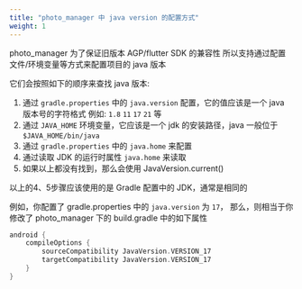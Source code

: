 ```yaml
---
title: "photo_manager 中 java version 的配置方式"
weight: 1
---
```


photo_manager 为了保证旧版本 AGP/flutter SDK 的兼容性
所以支持通过配置文件/环境变量等方式来配置项目的 java 版本

它们会按照如下的顺序来查找 java 版本:

1. 通过 `gradle.properties` 中的 `java.version` 配置，它的值应该是一个 java 版本号的字符格式
   例如: `1.8` `11` `17` `21` 等
2. 通过 `JAVA_HOME` 环境变量，它应该是一个 jdk 的安装路径，java 一般位于 `$JAVA_HOME/bin/java`
3. 通过 `gradle.properties` 中的 `java.home` 来配置
4. 通过读取 JDK 的运行时属性 `java.home` 来读取
5. 如果以上都没有找到，那么会使用 JavaVersion.current()

以上的4、5步骤应该使用的是 Gradle 配置中的 JDK，通常是相同的

例如，你配置了 gradle.properties 中的 `java.version` 为 `17`，
那么，则相当于你修改了 photo_manager 下的 build.gradle 中的如下属性

```groovy
android {
    compileOptions {
        sourceCompatibility JavaVersion.VERSION_17
        targetCompatibility JavaVersion.VERSION_17
    }
}
```
